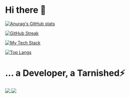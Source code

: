 # Hi there 👋

[![Anurag's GitHub stats](https://github-readme-stats.vercel.app/api?username=jerryfandev&show_icons=true&theme=transparent&include_all_commits=true&rank_icon=github&card_width=495)](https://github.com/anuraghazra/github-readme-stats)

[![GitHub Streak](https://streak-stats.demolab.com?user=jerryfandev&theme=transparent)](https://git.io/streak-stats)

[![My Tech Stack](https://github-readme-tech-stack.vercel.app/api/cards?lineCount=3&theme=github&hideBg=true&bg=%23FFFFFF&badge=%23EAEFFC&border=%23D8DEE4&titleColor=%230969DA&line1=html5%2CHTML%2CE34F26%3Bcss3%2CCSS%2C1572B6%3Bjavascript%2CJavaScript%2CF7DF1E%3Btypescript%2CTypeScript%2C3178C6%3B&line2=vuedotjs%2CVuejs%2C4fc08d%3Bvuetify%2CVuetify%2C1867c0%3Bnode.js%2CNode.js%2C5FA04E%3Btailwindcss%2CTailwind%2C38b2ac%3B&line3=openjdk%2CJava%2Ced8b00%3Bphp%2Cphp%2C777bb4%3Bpython%2CPython%2C1867c0%3B)](https://github.com/0l1v3rr/github-readme-tech-stack)

[![Top Langs](https://github-readme-stats.vercel.app/api/top-langs/?username=jerryfandev&layout=compact&theme=transparent&card_width=495)](https://github.com/anuraghazra/github-readme-stats)

# ... a Developer, a Tarnished⚡
<a href="">
  <img align="center" src="https://cdn2.steamgriddb.com/icon/0cf3631c283b4879e297fc213535dc12/32/256x256.png" />
</a>
<a href="">
  <img align="center" src="https://steam-stat.vercel.app/api?profileName=crazywin99" />
</a>

<!--
This is a ✨ _special_ ✨ repository because its `README.md` (this file) appears on your GitHub profile.
** Note: Name of the repository must be similar to your github username **

Here are some ideas to get you started:

- 🔭 I’m currently working on ...
- 🌱 I’m currently learning ...
- 👯 I’m looking to collaborate on ...
- 🤔 I’m looking for help with ...
- 💬 Ask me about ...
- 📫 How to reach me: ...
- 😄 Pronouns: ...
- ⚡ Fun fact: ...
-->
